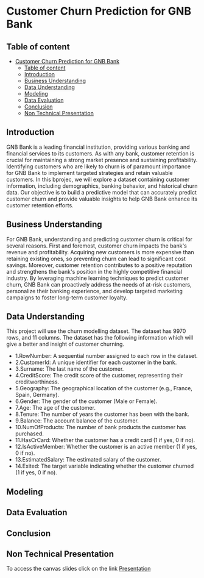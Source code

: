 # Customer Churn Prediction for GNB Bank

## Table of content
<!-- TOC -->

- [Customer Churn Prediction for GNB Bank](#customer-churn-prediction-for-gnb-bank)
    - [Table of content](#table-of-content)
    - [Introduction](#introduction)
    - [Business Understanding](#business-understanding)
    - [Data Understanding](#data-understanding)
    - [Modeling](#modeling)
    - [Data Evaluation](#data-evaluation)
    - [Conclusion](#conclusion)
    - [Non Technical Presentation](#non-technical-presentation)

<!-- /TOC -->

## Introduction
GNB Bank is a leading financial institution, providing various banking and financial services to its customers. As with any bank, customer retention is crucial for maintaining a strong market presence and sustaining profitability. Identifying customers who are likely to churn is of paramount importance for GNB Bank to implement targeted strategies and retain valuable customers. In this bprojec, we will explore a dataset containing customer information, including demographics, banking behavior, and historical churn data. Our objective is to build a predictive model that can accurately predict customer churn and provide valuable insights to help GNB Bank enhance its customer retention efforts.

## Business Understanding
For GNB Bank, understanding and predicting customer churn is critical for several reasons. First and foremost, customer churn impacts the bank's revenue and profitability. Acquiring new customers is more expensive than retaining existing ones, so preventing churn can lead to significant cost savings. Moreover, customer retention contributes to a positive reputation and strengthens the bank's position in the highly competitive financial industry. By leveraging machine learning techniques to predict customer churn, GNB Bank can proactively address the needs of at-risk customers, personalize their banking experience, and develop targeted marketing campaigns to foster long-term customer loyalty.

## Data Understanding
This project will use the churn modelling dataset. The dataset has 9970 rows, and 11 columns. The dataset has the following information which will give a better and insight of customer churning.

* 1.RowNumber: A sequential number assigned to each row in the dataset.
* 2.CustomerId: A unique identifier for each customer in the bank.
* 3.Surname: The last name of the customer.
* 4.CreditScore: The credit score of the customer, representing their creditworthiness.
* 5.Geography: The geographical location of the customer (e.g., France, Spain, Germany).
* 6.Gender: The gender of the customer (Male or Female).
* 7.Age: The age of the customer.
* 8.Tenure: The number of years the customer has been with the bank.
* 9.Balance: The account balance of the customer.
* 10.NumOfProducts: The number of bank products the customer has purchased.
* 11.HasCrCard: Whether the customer has a credit card (1 if yes, 0 if no).
* 12.IsActiveMember: Whether the customer is an active member (1 if yes, 0 if no).
* 13.EstimatedSalary: The estimated salary of the customer.
* 14.Exited: The target variable indicating whether the customer churned (1 if yes, 0 if no).


## Modeling

## Data Evaluation

## Conclusion


## Non Technical Presentation
To access the canvas slides click on the link [Presentation](https://docs.google.com/presentation/d/1ajg6cfOwB2MdpV1gWgzEFag6ig4nQKKjjr72dEZCPPk/edit?usp=sharing)
